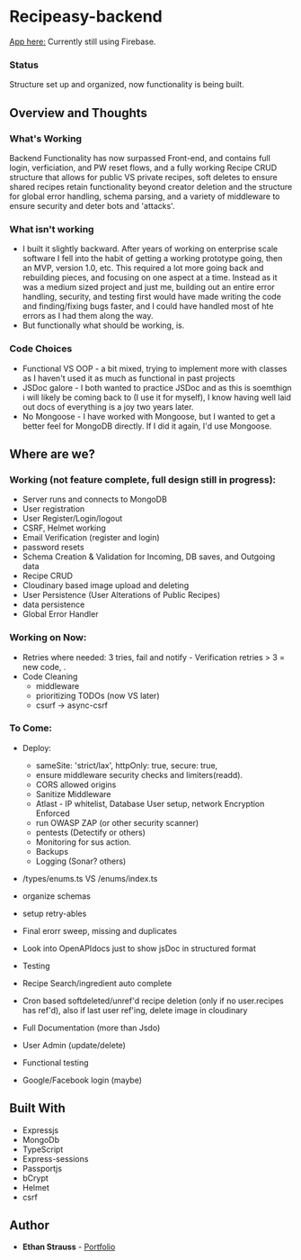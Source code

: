 # Recipeasy-backend

[App here:](https://stupefied-morse-5e1233.netlify.com/)
Currently still using Firebase.

### Status

Structure set up and organized, now functionality is being built. 

## Overview and Thoughts

### What's Working

Backend Functionality has now surpassed Front-end, and contains full login, verficiation, and PW reset flows, and a fully working Recipe CRUD structure that allows for public VS private recipes, soft deletes to ensure shared recipes retain functionality beyond creator deletion and the structure for global error handling, schema parsing, and a variety of middleware to ensure security and deter bots and 'attacks'. 

### What isn't working

- I built it slightly backward. After years of working on enterprise scale software I fell into the habit of getting a working prototype going, then an MVP, version 1.0, etc. This required a lot more going back and rebuilding pieces, and focusing on one aspect at a time. Instead as it was a medium sized project and just me, building out an entire error handling, security, and testing first would have made writing the code and finding/fixing bugs faster, and I could have handled most of hte errors as I had them along the way. 
- But functionally what should be working, is.

### Code Choices

- Functional VS OOP - a bit mixed, trying to implement more with classes as I haven't used it as much as functional in past projects
- JSDoc galore - I both wanted to practice JSDoc and as this is soemthign i will likely be coming back to (I use it for myself), I know having well laid out docs of everything is a joy two years later. 
- No Mongoose - I have worked with Mongoose, but I wanted to get a better feel for MongoDB directly. If I did it again, I'd use Mongoose.

## Where are we?

### Working (not feature complete, full design still in progress):

- Server runs and connects to MongoDB 
- User registration
- User Register/Login/logout
- CSRF, Helmet working
- Email Verification (register and login)
- password resets
- Schema Creation & Validation for Incoming, DB saves, and Outgoing data
- Recipe CRUD
- Cloudinary based image upload and deleting
- User Persistence (User Alterations of Public Recipes)
- data persistence
- Global Error Handler

### Working on Now:

- Retries where needed: 3 tries, fail and notify - Verification retries > 3 = new code, . 
- Code Cleaning 
    - middleware 
    - prioritizing TODOs (now VS later)
    - csurf -> async-csrf

### To Come:

- Deploy: 
    - sameSite: 'strict/lax', httpOnly: true, secure: true, 
    - ensure middleware security checks and limiters(readd). 
    - CORS allowed origins
    - Sanitize Middleware
    - Atlast - IP whitelist, Database User setup, network Encryption Enforced
    - run OWASP ZAP (or other security scanner)
    - pentests (Detectify or others)
    - Monitoring for sus action. 
    - Backups
    - Logging (Sonar? others)


- /types/enums.ts VS /enums/index.ts    
- organize schemas
- setup retry-ables
- Final erorr sweep, missing and duplicates
- Look into OpenAPIdocs just to show jsDoc in structured format
- Testing
- Recipe Search/ingredient auto complete
- Cron based softdeleted/unref'd recipe deletion (only if no user.recipes has ref'd), also if last user ref'ing, delete image in cloudinary
- Full Documentation (more than Jsdo)
- User Admin (update/delete)
- Functional testing
- Google/Facebook login (maybe)

## Built With

- Expressjs
- MongoDb
- TypeScript
- Express-sessions
- Passportjs
- bCrypt
- Helmet
- csrf

## Author

- **Ethan Strauss** - [Portfolio](https://dotethan.github.io)
